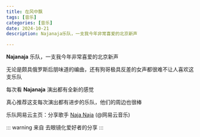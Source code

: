 ```yaml
---
title: 在风中飘
tags: [音乐]
categories: [音乐]
date: 2024-10-21
description: Najanaja乐队，一支我今年非常喜爱的北京新声

---
```


**Najanaja** 乐队，一支我今年非常喜爱的北京新声

无论是颇具俄罗斯后朋味道的编曲，还有狗哥极具反差的女声都很难不让人喜欢这支乐队

每次看 **Najanaja** 演出都有全新的感觉

真心推荐这支每次演出都有进步的乐队，他们的周边也很棒

乐队网易云主页：分享歌手 [Naja Naja](http://163cn.tv/ynLeGXr) (@网易云音乐)


::: warning 来自
去眼镜化爱好者的分享
:::